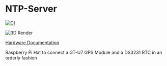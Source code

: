 # NTP-Server

[![CI](https://github.com/Qeteshpony/NTP-Server/actions/workflows/ci.yml/badge.svg?branch=main)](https://github.com/Qeteshpony/NTP-Server/actions/workflows/ci.yml)

![3D Render](https://qeteshpony.github.io/NTP-Server/3D/NTP-Server-3D_top.png)

[Hardware Documentation](https://qeteshpony.github.io/NTP-Server)

Raspberry Pi Hat to connect a GT-U7 GPS Module and a DS3231 RTC in an orderly fashion
